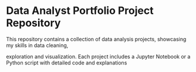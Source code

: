 # Data Analyst Portfolio Project Repository
This repository contains a collection of data analysis projects, showcasing my skills in data cleaning, 

exploration and visualization. Each project includes a Jupyter Notebook or a Python script with detailed code and explanations

